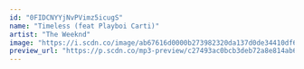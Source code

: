 ```yaml
---
id: "0FIDCNYYjNvPVimz5icugS"
name: "Timeless (feat Playboi Carti)"
artist: "The Weeknd"
image: "https://i.scdn.co/image/ab67616d0000b273982320da137d0de34410df61"
preview_url: "https://p.scdn.co/mp3-preview/c27493ac0bcb3deb72a8e814ab6c7e8686cd2324"
---
```

